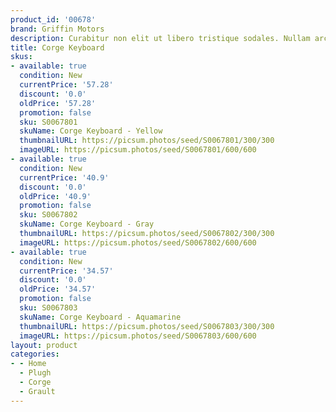 ```yaml
---
product_id: '00678'
brand: Griffin Motors
description: Curabitur non elit ut libero tristique sodales. Nullam arcu.
title: Corge Keyboard
skus:
- available: true
  condition: New
  currentPrice: '57.28'
  discount: '0.0'
  oldPrice: '57.28'
  promotion: false
  sku: S0067801
  skuName: Corge Keyboard - Yellow
  thumbnailURL: https://picsum.photos/seed/S0067801/300/300
  imageURL: https://picsum.photos/seed/S0067801/600/600
- available: true
  condition: New
  currentPrice: '40.9'
  discount: '0.0'
  oldPrice: '40.9'
  promotion: false
  sku: S0067802
  skuName: Corge Keyboard - Gray
  thumbnailURL: https://picsum.photos/seed/S0067802/300/300
  imageURL: https://picsum.photos/seed/S0067802/600/600
- available: true
  condition: New
  currentPrice: '34.57'
  discount: '0.0'
  oldPrice: '34.57'
  promotion: false
  sku: S0067803
  skuName: Corge Keyboard - Aquamarine
  thumbnailURL: https://picsum.photos/seed/S0067803/300/300
  imageURL: https://picsum.photos/seed/S0067803/600/600
layout: product
categories:
- - Home
  - Plugh
  - Corge
  - Grault
---
```

